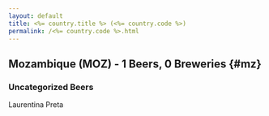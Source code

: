 ```yaml
---
layout: default
title: <%= country.title %> (<%= country.code %>)
permalink: /<%= country.code %>.html
---
```


## Mozambique (MOZ) - 1 Beers, 0 Breweries {#mz}



### Uncategorized Beers

Laurentina Preta  



 
